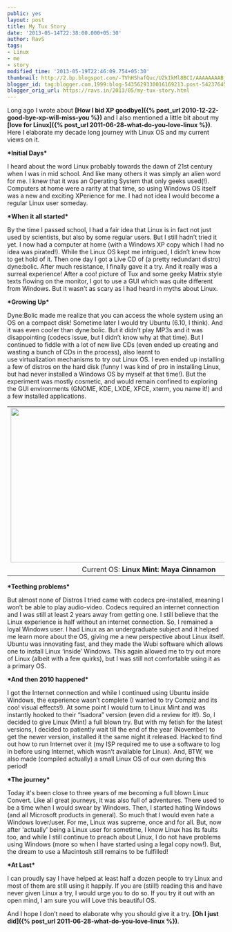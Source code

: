 ```yaml
---
public: yes
layout: post
title: My Tux Story
date: '2013-05-14T22:38:00.000+05:30'
author: RavS
tags: 
- Linux 
- me
- story
modified_time: '2013-05-19T22:46:09.754+05:30'
thumbnail: http://2.bp.blogspot.com/-TVhHShafQuc/UZkIkMl8BCI/AAAAAAAABjY/Ld\_r2to6K1c/s72-c/Linux.jpg 
blogger_id: tag:blogger.com,1999:blog-5435629330016169213.post-5423764583845022336 
blogger_orig_url: https://ravs.in/2013/05/my-tux-story.html
---
```


  

Long ago I wrote about **[How I bid XP goodbye]({% post_url 2010-12-22-good-bye-xp-will-miss-you %})** and I also mentioned a little bit about my **[love for Linux]({% post_url 2011-06-28-what-do-you-love-linux %})**. Here I elaborate my decade long journey with Linux OS and my current views on it. 

  

**\*Initial Days\*** 

I heard about the word Linux probably towards the dawn of 21st century when I was in mid school. And like many others it was simply an alien word for me. I knew that it was an Operating System that only geeks used(!). Computers at home were a rarity at that time, so using Windows OS itself was a new and exciting XPerience for me. I had not idea I would become a regular Linux user someday. 

  

**\*When it all started\*** 

By the time I passed school, I had a fair idea that Linux is in fact not just used by scientists, but also by some regular users. But I still hadn’t tried it yet. I now had a computer at home (with a Windows XP copy which I had no idea was pirated!). While the Linux OS kept me intrigued, I didn’t knew how to get hold of it. Then one day I got a Live CD of (a pretty redundant distro) dyne:bolic. After much resistance, I finally gave it a try. And it really was a surreal experience! After a coo! picture of Tux and some geeky Matrix style texts flowing on the monitor, I got to use a GUI which was quite different from Windows. But it wasn't as scary as I had heard in myths about Linux. 

  

**\*Growing Up\*** 

Dyne:Bolic made me realize that you can access the whole system using an OS on a compact disk! Sometime later I would try Ubuntu (6.10, I think). And it was even coo!er than dyne:bolic. But it didn’t play MP3s and it was disappointing (codecs issue, but I didn’t know why at that time). But I continued to fiddle with a lot of new live CDs (even ended up creating and wasting a bunch of CDs in the process), also learnt to use virtualization mechanisms to try out Linux OS. I even ended up installing a few of distros on the hard disk (funny I was kind of pro in installing Linux, but had never installed a Windows OS by myself at that time!). But the experiment was mostly cosmetic, and would remain confined to exploring the GUI environments (GNOME, KDE, LXDE, XFCE, xterm, you name it!) and a few installed applications. 

  

<table align="center" cellpadding="0" cellspacing="0" class="tr-caption-container" style="margin-left: auto; margin-right: auto; text-align: center;"><tbody><tr><td style="text-align: center;"><a href="http://2.bp.blogspot.com/-TVhHShafQuc/UZkIkMl8BCI/AAAAAAAABjY/Ld_r2to6K1c/s1600/Linux.jpg" imageanchor="1" style="margin-left: auto; margin-right: auto;"><img border="0" height="358" src="http://2.bp.blogspot.com/-TVhHShafQuc/UZkIkMl8BCI/AAAAAAAABjY/Ld_r2to6K1c/s640/Linux.jpg" width="640"></a></td></tr><tr><td class="tr-caption" style="text-align: center;">Current OS: <b>Linux Mint: Maya Cinnamon</b></td></tr></tbody></table>

  

  

**\*Teething problems\*** 

But almost none of Distros I tried came with codecs pre-installed, meaning I won’t be able to play audio-video. Codecs required an internet connection and I was still at least 2 years away from getting one. I still believe that the Linux experience is half without an internet connection. So, I remained a loyal Windows user. I had Linux as an undergraduate subject and it helped me learn more about the OS, giving me a new perspective about Linux itself. Ubuntu was innovating fast, and they made the Wubi software which allows one to install Linux ‘inside’ Windows. This again allowed me to try out more of Linux (albeit with a few quirks), but I was still not comfortable using it as a primary OS. 

  

**\*And then 2010 happened\*** 

I got the Internet connection and while I continued using Ubuntu inside Windows, the experience wasn’t complete (I wanted to try Compiz and its coo! visual effects!). At some point I would turn to Linux Mint and was instantly hooked to their “Isadora” version (even did a review for it!). So, I decided to give Linux (Mint) a full blown try. But with my fetish for the latest versions, I decided to patiently wait till the end of the year (November) to get the newer version, installed it the same night it released. Hacked to find out how to run Internet over it (my ISP required me to use a software to log in before using Internet, which wasn’t available for Linux). And, BTW, we also made (compiled actually) a small Linux OS of our own during this period! 

  

**\*The journey\*** 

Today it's been close to three years of me becoming a full blown Linux Convert. Like all great journeys, it was also full of adventures. There used to be a time when I would swear by Windows. Then, I started hating Windows (and all Microsoft products in general). So much that I would even hate a Windows lover/user. For me, Linux was supreme, once and for all. But, now after 'actually' being a Linux user for sometime, I know Linux has its faults too, and while I still continue to preach about Linux, I do not have problems using Windows (more so when I have started using a legal copy now!). But, the dream to use a Macintosh still remains to be fulfilled! 

  

**\*At Last\***

I can proudly say I have helped at least half a dozen people to try Linux and most of them are still using it happily. If you are (still!) reading this and have never given Linux a try, I would urge you to do so. If you try it out with an open mind, I am sure you will Love this beautiful OS. 

  

And I hope I don’t need to elaborate why you should give it a try. **[Oh I just did]({% post_url 2011-06-28-what-do-you-love-linux %})**.
